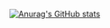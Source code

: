 [![Anurag's GitHub stats](https://github-readme-stats.vercel.app/api?username=BlueTwistedKid)](https://github.com/anuraghazra/github-readme-stats)
